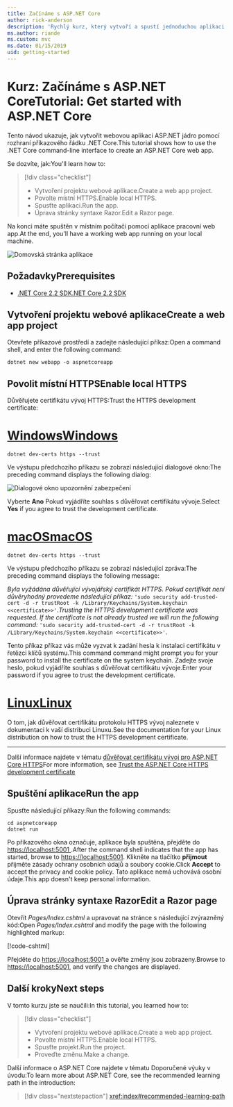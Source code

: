 ```yaml
---
title: Začínáme s ASP.NET Core
author: rick-anderson
description: 'Rychlý kurz, který vytvoří a spustí jednoduchou aplikaci Hello World pomocí ASP.NET Core.'
ms.author: riande
ms.custom: mvc
ms.date: 01/15/2019
uid: getting-started
---
```

# <a name="tutorial-get-started-with-aspnet-core"></a><span data-ttu-id="dfd8f-103">Kurz: Začínáme s ASP.NET Core</span><span class="sxs-lookup"><span data-stu-id="dfd8f-103">Tutorial: Get started with ASP.NET Core</span></span>

<span data-ttu-id="dfd8f-104">Tento návod ukazuje, jak vytvořit webovou aplikaci ASP.NET jádro pomocí rozhraní příkazového řádku .NET Core.</span><span class="sxs-lookup"><span data-stu-id="dfd8f-104">This tutorial shows how to use the .NET Core command-line interface to create an ASP.NET Core web app.</span></span>

<span data-ttu-id="dfd8f-105">Se dozvíte, jak:</span><span class="sxs-lookup"><span data-stu-id="dfd8f-105">You'll learn how to:</span></span>

> [!div class="checklist"]
> * <span data-ttu-id="dfd8f-106">Vytvoření projektu webové aplikace.</span><span class="sxs-lookup"><span data-stu-id="dfd8f-106">Create a web app project.</span></span>
> * <span data-ttu-id="dfd8f-107">Povolte místní HTTPS.</span><span class="sxs-lookup"><span data-stu-id="dfd8f-107">Enable local HTTPS.</span></span>
> * <span data-ttu-id="dfd8f-108">Spusťte aplikaci.</span><span class="sxs-lookup"><span data-stu-id="dfd8f-108">Run the app.</span></span>
> * <span data-ttu-id="dfd8f-109">Úprava stránky syntaxe Razor.</span><span class="sxs-lookup"><span data-stu-id="dfd8f-109">Edit a Razor page.</span></span>

<span data-ttu-id="dfd8f-110">Na konci máte spuštěn v místním počítači pomocí aplikace pracovní web app.</span><span class="sxs-lookup"><span data-stu-id="dfd8f-110">At the end, you'll have a working web app running on your local machine.</span></span>

![Domovská stránka aplikace](_static/home-page.png)

## <a name="prerequisites"></a><span data-ttu-id="dfd8f-112">Požadavky</span><span class="sxs-lookup"><span data-stu-id="dfd8f-112">Prerequisites</span></span>

* [<span data-ttu-id="dfd8f-113">.NET Core 2.2 SDK</span><span class="sxs-lookup"><span data-stu-id="dfd8f-113">.NET Core 2.2 SDK</span></span>](https://www.microsoft.com/net/download/all)

## <a name="create-a-web-app-project"></a><span data-ttu-id="dfd8f-114">Vytvoření projektu webové aplikace</span><span class="sxs-lookup"><span data-stu-id="dfd8f-114">Create a web app project</span></span>

<span data-ttu-id="dfd8f-115">Otevřete příkazové prostředí a zadejte následující příkaz:</span><span class="sxs-lookup"><span data-stu-id="dfd8f-115">Open a command shell, and enter the following command:</span></span>

```console
dotnet new webapp -o aspnetcoreapp
```

## <a name="enable-local-https"></a><span data-ttu-id="dfd8f-116">Povolit místní HTTPS</span><span class="sxs-lookup"><span data-stu-id="dfd8f-116">Enable local HTTPS</span></span>

<span data-ttu-id="dfd8f-117">Důvěřujete certifikátu vývoj HTTPS:</span><span class="sxs-lookup"><span data-stu-id="dfd8f-117">Trust the HTTPS development certificate:</span></span>

# <a name="windowstabwindows"></a>[<span data-ttu-id="dfd8f-118">Windows</span><span class="sxs-lookup"><span data-stu-id="dfd8f-118">Windows</span></span>](#tab/windows)

```console
dotnet dev-certs https --trust
```

<span data-ttu-id="dfd8f-119">Ve výstupu předchozího příkazu se zobrazí následující dialogové okno:</span><span class="sxs-lookup"><span data-stu-id="dfd8f-119">The preceding command displays the following dialog:</span></span>

![Dialogové okno upozornění zabezpečení](~/getting-started/_static/cert.png)

<span data-ttu-id="dfd8f-121">Vyberte **Ano** Pokud vyjádříte souhlas s důvěřovat certifikátu vývoje.</span><span class="sxs-lookup"><span data-stu-id="dfd8f-121">Select **Yes** if you agree to trust the development certificate.</span></span>

# <a name="macostabmacos"></a>[<span data-ttu-id="dfd8f-122">macOS</span><span class="sxs-lookup"><span data-stu-id="dfd8f-122">macOS</span></span>](#tab/macos)

```console
dotnet dev-certs https --trust
```

<span data-ttu-id="dfd8f-123">Ve výstupu předchozího příkazu se zobrazí následující zpráva:</span><span class="sxs-lookup"><span data-stu-id="dfd8f-123">The preceding command displays the following message:</span></span>

<span data-ttu-id="dfd8f-124">*Byla vyžádána důvěřující vývojářský certifikát HTTPS. Pokud certifikát není důvěryhodný provedeme následující příkaz:* `'sudo security add-trusted-cert -d -r trustRoot -k /Library/Keychains/System.keychain <<certificate>>'`.</span><span class="sxs-lookup"><span data-stu-id="dfd8f-124">*Trusting the HTTPS development certificate was requested. If the certificate is not already trusted we will run the following command:* `'sudo security add-trusted-cert -d -r trustRoot -k /Library/Keychains/System.keychain <<certificate>>'`.</span></span>
 
<span data-ttu-id="dfd8f-125">Tento příkaz příkaz vás může vyzvat k zadání hesla k instalaci certifikátu v řetězci klíčů systému.</span><span class="sxs-lookup"><span data-stu-id="dfd8f-125">This command command might prompt you for your password to install the certificate on the system keychain.</span></span> <span data-ttu-id="dfd8f-126">Zadejte svoje heslo, pokud vyjádříte souhlas s důvěřovat certifikátu vývoje.</span><span class="sxs-lookup"><span data-stu-id="dfd8f-126">Enter your password if you agree to trust the development certificate.</span></span>

# <a name="linuxtablinux"></a>[<span data-ttu-id="dfd8f-127">Linux</span><span class="sxs-lookup"><span data-stu-id="dfd8f-127">Linux</span></span>](#tab/linux)

<span data-ttu-id="dfd8f-128">O tom, jak důvěřovat certifikátu protokolu HTTPS vývoj naleznete v dokumentaci k vaší distribuci Linuxu.</span><span class="sxs-lookup"><span data-stu-id="dfd8f-128">See the documentation for your Linux distribution on how to trust the HTTPS development certificate.</span></span>

---

<span data-ttu-id="dfd8f-129">Další informace najdete v tématu [důvěřovat certifikátu vývoj pro ASP.NET Core HTTPS](xref:security/enforcing-ssl#trust-the-aspnet-core-https-development-certificate-on-windows-and-macos)</span><span class="sxs-lookup"><span data-stu-id="dfd8f-129">For more information, see [Trust the ASP.NET Core HTTPS development certificate](xref:security/enforcing-ssl#trust-the-aspnet-core-https-development-certificate-on-windows-and-macos)</span></span>

## <a name="run-the-app"></a><span data-ttu-id="dfd8f-130">Spuštění aplikace</span><span class="sxs-lookup"><span data-stu-id="dfd8f-130">Run the app</span></span>

<span data-ttu-id="dfd8f-131">Spusťte následující příkazy:</span><span class="sxs-lookup"><span data-stu-id="dfd8f-131">Run the following commands:</span></span>

```console
cd aspnetcoreapp
dotnet run
```

<span data-ttu-id="dfd8f-132">Po příkazového okna označuje, aplikace byla spuštěna, přejděte do [ https://localhost:5001 ](https://localhost:5001).</span><span class="sxs-lookup"><span data-stu-id="dfd8f-132">After the command shell indicates that the app has started, browse to [https://localhost:5001](https://localhost:5001).</span></span> <span data-ttu-id="dfd8f-133">Klikněte na tlačítko **přijmout** přijměte zásady ochrany osobních údajů a soubory cookie.</span><span class="sxs-lookup"><span data-stu-id="dfd8f-133">Click **Accept** to accept the privacy and cookie policy.</span></span> <span data-ttu-id="dfd8f-134">Tato aplikace nemá uchovává osobní údaje.</span><span class="sxs-lookup"><span data-stu-id="dfd8f-134">This app doesn't keep personal information.</span></span>

## <a name="edit-a-razor-page"></a><span data-ttu-id="dfd8f-135">Úprava stránky syntaxe Razor</span><span class="sxs-lookup"><span data-stu-id="dfd8f-135">Edit a Razor page</span></span>

<span data-ttu-id="dfd8f-136">Otevřít *Pages/Index.cshtml* a upravovat na stránce s následující zvýrazněný kód:</span><span class="sxs-lookup"><span data-stu-id="dfd8f-136">Open *Pages/Index.cshtml* and modify the page with the following highlighted markup:</span></span>

[!code-cshtml[](sample/index.cshtml?highlight=9)]

<span data-ttu-id="dfd8f-137">Přejděte do [ https://localhost:5001 ](https://localhost:5001)a ověřte změny jsou zobrazeny.</span><span class="sxs-lookup"><span data-stu-id="dfd8f-137">Browse to [https://localhost:5001](https://localhost:5001), and verify the changes are displayed.</span></span>

## <a name="next-steps"></a><span data-ttu-id="dfd8f-138">Další kroky</span><span class="sxs-lookup"><span data-stu-id="dfd8f-138">Next steps</span></span>

<span data-ttu-id="dfd8f-139">V tomto kurzu jste se naučili:</span><span class="sxs-lookup"><span data-stu-id="dfd8f-139">In this tutorial, you learned how to:</span></span>

> [!div class="checklist"]
> * <span data-ttu-id="dfd8f-140">Vytvoření projektu webové aplikace.</span><span class="sxs-lookup"><span data-stu-id="dfd8f-140">Create a web app project.</span></span>
> * <span data-ttu-id="dfd8f-141">Povolte místní HTTPS.</span><span class="sxs-lookup"><span data-stu-id="dfd8f-141">Enable local HTTPS.</span></span>
> * <span data-ttu-id="dfd8f-142">Spusťte projekt.</span><span class="sxs-lookup"><span data-stu-id="dfd8f-142">Run the project.</span></span>
> * <span data-ttu-id="dfd8f-143">Proveďte změnu.</span><span class="sxs-lookup"><span data-stu-id="dfd8f-143">Make a change.</span></span>

<span data-ttu-id="dfd8f-144">Další informace o ASP.NET Core najdete v tématu Doporučené výuky v úvodu:</span><span class="sxs-lookup"><span data-stu-id="dfd8f-144">To learn more about ASP.NET Core, see the recommended learning path in the introduction:</span></span>

> [!div class="nextstepaction"]
> <xref:index#recommended-learning-path>
